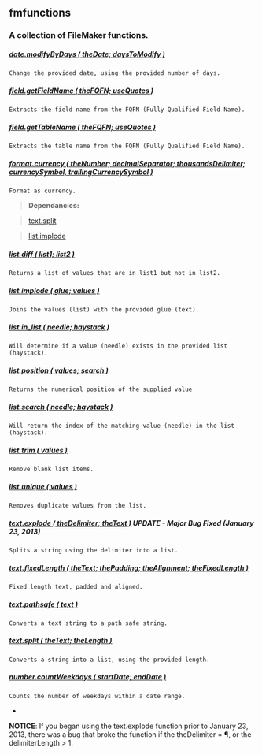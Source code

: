 ## fmfunctions

### A collection of FileMaker functions.

##### [date.modifyByDays ( theDate; daysToModify )](date.modifyByDays.fmfn)
`Change the provided date, using the provided number of days.`

##### [field.getFieldName ( theFQFN; useQuotes )](field.getFieldName.fmfn)
`Extracts the field name from the FQFN (Fully Qualified Field Name).`

##### [field.getTableName ( theFQFN; useQuotes )](field.getFieldName.fmfn)
`Extracts the table name from the FQFN (Fully Qualified Field Name).`

##### [format.currency ( theNumber; decimalSeparator; thousandsDelimiter; currencySymbol, trailingCurrencySymbol )](format.currency.fmfn)
`Format as currency.`

>**Dependancies:** 

>[text.split](text.split.fmfn)

>[list.implode](list.implode.fmfn)

##### [list.diff ( list1; list2 )](list.diff.fmfn)
`Returns a list of values that are in list1 but not in list2.`

##### [list.implode ( glue; values )](list.implode.fmfn)
`Joins the values (list) with the provided glue (text).`

##### [list.in_list ( needle; haystack )](list.in_list.fmfn)
`Will determine if a value (needle) exists in the provided list (haystack).`

##### [list.position ( values; search )](list.position.fmfn)
`Returns the numerical position of the supplied value`

##### [list.search ( needle; haystack )](list.search.fmfn)
`Will return the index of the matching value (needle) in the list (haystack).`

##### [list.trim ( values )](list.trim.fmfn)
`Remove blank list items.`

##### [list.unique ( values )](list.unique.fmfn)
`Removes duplicate values from the list.`

##### [text.explode ( theDelimiter; theText )](text.explode.fmfn) **UPDATE - Major Bug Fixed** (January 23, 2013)
`Splits a string using the delimiter into a list.`

##### [text.fixedLength ( theText; thePadding; theAlignment; theFixedLength )](text.fixedLength.fmfn)
`Fixed length text, padded and aligned.`

##### [text.pathsafe ( text )](text.pathsafe.fmfn)
`Converts a text string to a path safe string.`

##### [text.split ( theText; theLength )](text.split.fmfn)
`Converts a string into a list, using the provided length.`

##### [number.countWeekdays ( startDate; endDate )](number.countWeekdays.fmfn)
`Counts the number of weekdays within a date range.`

-
**NOTICE**: If you began using the text.explode function prior to January 23, 2013, there was a bug that broke the function if the theDelimiter = ¶, or the delimiterLength > 1.